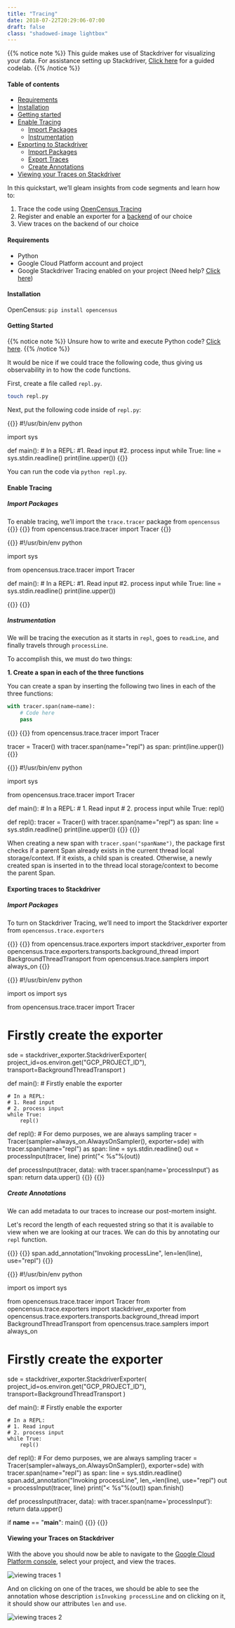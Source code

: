 ```yaml
---
title: "Tracing"
date: 2018-07-22T20:29:06-07:00
draft: false
class: "shadowed-image lightbox"
---
```


{{% notice note %}}
This guide makes use of Stackdriver for visualizing your data. For assistance setting up Stackdriver, [Click here](/codelabs/stackdriver) for a guided codelab.
{{% /notice %}}

#### Table of contents

- [Requirements](#background)
- [Installation](#installation)
- [Getting started](#getting-started)
- [Enable Tracing](#enable-tracing)
    - [Import Packages](#import-tracing-packages)
    - [Instrumentation](#instrument-tracing)
- [Exporting to Stackdriver](#exporting-to-stackdriver)
    - [Import Packages](#import-exporting-packages)
    - [Export Traces](#export-traces)
    - [Create Annotations](#create-annotations)
- [Viewing your Traces on Stackdriver](#viewing-your-traces-on-stackdriver)

In this quickstart, we’ll gleam insights from code segments and learn how to:

1. Trace the code using [OpenCensus Tracing](/core-concepts/tracing)
2. Register and enable an exporter for a [backend](/core-concepts/exporters/#supported-backends) of our choice
3. View traces on the backend of our choice

#### Requirements
- Python
- Google Cloud Platform account and project
- Google Stackdriver Tracing enabled on your project (Need help? [Click here](/codelabs/stackdriver))

#### Installation

OpenCensus: `pip install opencensus`

#### Getting Started

{{% notice note %}}
Unsure how to write and execute Python code? [Click here](https://docs.python.org/).
{{% /notice %}}

It would be nice if we could trace the following code, thus giving us observability in to how the code functions.

First, create a file called `repl.py`.
```bash
touch repl.py
```

Next, put the following code inside of `repl.py`:

{{<highlight python>}}
#!/usr/bin/env python

import sys

def main():
    # In a REPL:
    #1. Read input
    #2. process input
    while True:
        line = sys.stdin.readline()
        print(line.upper())
{{</highlight>}}

You can run the code via `python repl.py`.

#### Enable Tracing

<a name="import-tracing-packages"></a>
##### Import Packages

To enable tracing, we’ll import the `trace.tracer` package from `opencensus`
{{<tabs Snippet All>}}
{{<highlight python>}}
from opencensus.trace.tracer import Tracer
{{</highlight>}}

{{<highlight python>}}
#!/usr/bin/env python

import sys

from opencensus.trace.tracer import Tracer

def main():
    # In a REPL:
    #1. Read input
    #2. process input
    while True:
        line = sys.stdin.readline()
        print(line.upper())

{{</highlight>}}
{{</tabs>}}

<a name="instrument-tracing"></a>
##### Instrumentation

We will be tracing the execution as it starts in `repl`, goes to `readLine`, and finally travels through `processLine`.

To accomplish this, we must do two things:

**1. Create a span in each of the three functions**

You can create a span by inserting the following two lines in each of the three functions:
```python
with tracer.span(name=name):
    # Code here
    pass
```

{{<tabs Snippet All>}}
{{<highlight python>}}
from opencensus.trace.tracer import Tracer

tracer = Tracer()
with tracer.span(name="repl") as span:
    print(line.upper())
{{</highlight>}}

{{<highlight python>}}
#!/usr/bin/env python

import sys

from opencensus.trace.tracer import Tracer

def main():
    # In a REPL:
    # 1. Read input
    # 2. process input
    while True:
        repl()

def repl():
    tracer = Tracer()
    with tracer.span(name="repl") as span:
        line = sys.stdin.readline()
        print(line.upper())
{{</highlight>}}
{{</tabs>}}

When creating a new span with `tracer.span("spanName")`, the package first checks if a parent Span already exists in the current thread local storage/context. If it exists, a child span is created. Otherwise, a newly created span is inserted in to the thread local storage/context to become the parent Span.

#### Exporting traces to Stackdriver

<a name="import-exporting-packages"></a>
##### Import Packages
To turn on Stackdriver Tracing, we’ll need to import the Stackdriver exporter from `opencensus.trace.exporters`

{{<tabs Snippet All>}}
{{<highlight python>}}
from opencensus.trace.exporters import stackdriver_exporter
from opencensus.trace.exporters.transports.background_thread import BackgroundThreadTransport
from opencensus.trace.samplers import always_on
{{</highlight>}}

{{<highlight python>}}
#!/usr/bin/env python

import os
import sys

from opencensus.trace.tracer import Tracer

# Firstly create the exporter
sde = stackdriver_exporter.StackdriverExporter(
    project_id=os.environ.get("GCP_PROJECT_ID"),
    transport=BackgroundThreadTransport
)

def main():
    # Firstly enable the exporter
    
    # In a REPL:
    # 1. Read input
    # 2. process input
    while True:
        repl()

def repl():
    # For demo purposes, we are always sampling
    tracer = Tracer(sampler=always_on.AlwaysOnSampler(), exporter=sde)
    with tracer.span(name="repl") as span:
        line = sys.stdin.readline()
        out = processInput(tracer, line)
        print("< %s"%(out))

def processInput(tracer, data):
    with tracer.span(name='processInput') as span:
        return data.upper()
{{</highlight>}}
{{</tabs>}}

##### Create Annotations
We can add metadata to our traces to increase our post-mortem insight.

Let's record the length of each requested string so that it is available to view when we are looking at our traces. We can do this by annotating our `repl` function.

{{<tabs Snippet All>}}
{{<highlight python>}}
span.add_annotation("Invoking processLine", len=len(line), use="repl")
{{</highlight>}}

{{<highlight python>}}
#!/usr/bin/env python

import os
import sys

from opencensus.trace.tracer import Tracer
from opencensus.trace.exporters import stackdriver_exporter
from opencensus.trace.exporters.transports.background_thread import BackgroundThreadTransport
from opencensus.trace.samplers import always_on

# Firstly create the exporter
sde = stackdriver_exporter.StackdriverExporter(
    project_id=os.environ.get("GCP_PROJECT_ID"),
    transport=BackgroundThreadTransport
)

def main():
    # Firstly enable the exporter
    
    # In a REPL:
    # 1. Read input
    # 2. process input
    while True:
        repl()

def repl():
    # For demo purposes, we are always sampling
    tracer = Tracer(sampler=always_on.AlwaysOnSampler(), exporter=sde)
    with tracer.span(name="repl") as span:
        line = sys.stdin.readline()
        span.add_annotation("Invoking processLine", len_=len(line), use="repl")
        out = processInput(tracer, line)
        print("< %s"%(out))
        span.finish()

def processInput(tracer, data):
    with tracer.span(name='processInput'):
        return data.upper()

if __name__ == "__main__":
    main()
{{</highlight>}}
{{</tabs>}}

#### Viewing your Traces on Stackdriver
With the above you should now be able to navigate to the [Google Cloud Platform console](https://console.cloud.google.com/traces/traces), select your project, and view the traces.

![viewing traces 1](/images/python-trace-overall.png)

And on clicking on one of the traces, we should be able to see the annotation whose description `isInvoking processLine` and on clicking on it, it should show our attributes `len` and `use`.

![viewing traces 2](/images/python-trace-attributes.png)

